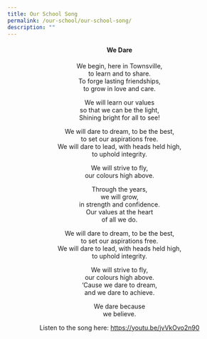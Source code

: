 ```yaml
---
title: Our School Song
permalink: /our-school/our-school-song/
description: ""
---
```

<p></p><center><h4>We Dare</h4>
We begin, here in Townsville,<br>
to learn and to share.<br>
To forge lasting friendships,<br>
to grow in love and care.

We will learn our values<br>
so that we can be the light,<br>
Shining bright for all to see!

We will dare to dream, to be the best,<br>
to set our aspirations free.<br>
We will dare to lead, with heads held high,<br>
to uphold integrity.

We will strive to fly,<br>
our colours high above.

Through the years,<br>
we will grow,<br>
in strength and confidence.<br>
Our values at the heart<br>
of all we do.

We will dare to dream, to be the best,<br>
to set our aspirations free.<br>
We will dare to lead, with heads held high,<br>
to uphold integrity.
   
We will strive to fly,<br>
our colours high above.<br>
‘Cause we dare to dream,<br>
and we dare to achieve.
   
We dare because<br>
we believe.

Listen to the song here:
https://youtu.be/jvVkOvo2n90
</center>

